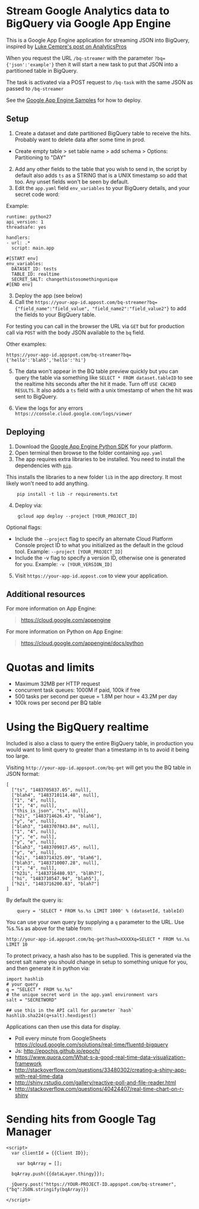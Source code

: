 # Stream Google Analytics data to BigQuery via Google App Engine

This is a Google App Engine application for streaming JSON into BigQuery, inspired by [Luke Cempre's post on AnalyticsPros](https://www.analyticspros.com/blog/data-science/streaming-prebid-data-google-bigquery/)

When you request the URL `/bq-streamer` with the parameter `?bq={'json':'example'}` then it will start a new task to put that JSON into a partitioned table in BigQuery.

The task is activated via a POST request to `/bq-task` with the same JSON as passed to `/bq-streamer`

See the [Google App Engine Samples](https://github.com/MarkEdmondson1234/python-docs-samples/tree/master/appengine/standard) for how to deploy.

## Setup

1. Create a dataset and date partitioned BigQuery table to receive the hits. Probably want to delete data after some time in prod.
* Create empty table > set table name > add schema > Options: Partitioning to "DAY"
2. Add any other fields to the table that you wish to send in, the script by default also adds `ts` as a STRING that is a UNIX timestamp so add that too. Any unset fields won't be seen by default.
3. Edit the `app.yaml` field `env_variables` to your BigQuery details, and your secret code word:

Example:

```
runtime: python27
api_version: 1
threadsafe: yes

handlers:
- url: .*
  script: main.app

#[START env]
env_variables:
  DATASET_ID: tests
  TABLE_ID: realtime
  SECRET_SALT: changethistosomethingunique
#[END env]
```

3. Deploy the app (see below)
4. Call the `https://your-app-id.appost.com/bq-streamer?bq={"field_name":"field_value", "field_name2":"field_value2"}`  to add the fields to your BigQuery table.

For testing you can call in the browser the URL via `GET` but for production call via `POST` with the body JSON available to the `bq` field.

Other examples:

`
https://your-app-id.appspot.com/bq-streamer?bq={'hello':'blah5','hello':'hi'}
`


5. The data won't appear in the BQ table preview quickly but you can query the table via something like `SELECT * FROM dataset.tableID` to see the realtime hits seconds after the hit it made. Turn off `USE CACHED RESULTS`.  It also adds a `ts` field with a unix timestamp of when the hit was sent to BigQuery.

6. View the logs for any errors `https://console.cloud.google.com/logs/viewer`

## Deploying

1. Download the [Google App Engine Python SDK](https://cloud.google.com/appengine/downloads) for your platform.
2. Open terminal then browse to the folder containing `app.yaml`
3. The app requires extra libraries to be installed. You need to install the dependencies with [`pip`](pip.readthedocs.org).

This installs the libraries to a new folder `lib` in the app directory.  It most likely won't need to add anything.

        pip install -t lib -r requirements.txt

4. Deploy via:

        gcloud app deploy --project [YOUR_PROJECT_ID]

Optional flags:

* Include the `--project` flag to specify an alternate Cloud Platform Console project ID to what you initialized as the default in the gcloud tool. Example: `--project [YOUR_PROJECT_ID]`
* Include the -v flag to specify a version ID, otherwise one is generated for you. Example: `-v [YOUR_VERSION_ID]`

5. Visit `https://your-app-id.appost.com` to view your application.

## Additional resources

For more information on App Engine:

> https://cloud.google.com/appengine

For more information on Python on App Engine:

> https://cloud.google.com/appengine/docs/python

# Quotas and limits

* Maximum 32MB per HTTP request
* concurrent task queues: 1000M if paid, 100k if free
* 500 tasks per second per queue = 1.8M per hour = 43.2M per day
* 100k rows per second per BQ table

# Using the BigQuery realtime

Included is also a class to query the entire BigQuery table, in production you would want to limit query to greater than a timestamp in ts to avoid it being too large.

Visiting `http://your-app-id.appspot.com/bq-get` will get you the BQ table in JSON format:

```
[
  ["ts", "1483705837.05", null],
  ["blah4", "1483710114.48", null],
  ["1", "4", null],
  ["1", "4", null],
  ["this_is_json", "ts", null],
  ["h2i", "1483714626.43", "blah6"],
  ["y", "e", null],
  ["blah3", "1483707843.84", null],
  ["1", "4", null],
  ["y", "e", null],
  ["y", "e", null],
  ["blah3", "1483709017.45", null],
  ["y", "e", null],
  ["h2i", "1483714325.09", "blah6"],
  ["blah3", "1483710007.28", null],
  ["1", "4", null],
  ["h23i", "1483716480.93", "bl8h7"],
  ["hi", "1483710547.94", "blah5"],
  ["h2i", "1483716200.83", "blah7"]
]
```
By default the query is:

```
    query = 'SELECT * FROM %s.%s LIMIT 1000' % (datasetId, tableId)
```

You can use your own query by supplying a `q` parameter to the URL.  Use %s.%s as above for the table from:

`http://your-app-id.appspot.com/bq-get?hash=XXXXXq=SELECT * FROM %s.%s LIMIT 10`

To protect privacy, a hash also has to be supplied.  This is generated via the secret salt name you should change in setup to something unique for you, and then generate it in python via:

```
import hashlib
# your query
q = "SELECT * FROM %s.%s"
# the unique secret word in the app.yaml environment vars
salt = "SECRETWORD"

## use this in the API call for parameter `hash`
hashlib.sha224(q+salt).hexdigest()

```

Applications can then use this data for display.  

* Poll every minute from GoogleSheets https://cloud.google.com/solutions/real-time/fluentd-bigquery
* Js: http://epochjs.github.io/epoch/
* https://www.quora.com/What-s-a-good-real-time-data-visualization-framework 
* http://stackoverflow.com/questions/33480302/creating-a-shiny-app-with-real-time-data
* http://shiny.rstudio.com/gallery/reactive-poll-and-file-reader.html
* http://stackoverflow.com/questions/40424407/real-time-chart-on-r-shiny

# Sending hits from Google Tag Manager

```
<script>
  var clientId = {{Client ID}};
    
	var bqArray = [];
        
  bqArray.push({{dataLayer.thingy}});
  	
  jQuery.post("https://YOUR-PROJECT-ID.appspot.com/bq-streamer", {"bq":JSON.stringify(bqArray)})

</script>
```
